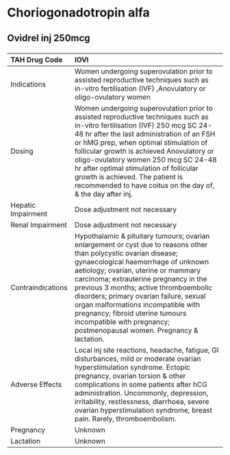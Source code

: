 # Choriogonadotropin alfa

## Ovidrel inj 250mcg

##### 

| TAH Drug Code      | IOVI                                                                                                                                                                                                                                                                                                                                                                                                                                                                             |
|:-------------------|:---------------------------------------------------------------------------------------------------------------------------------------------------------------------------------------------------------------------------------------------------------------------------------------------------------------------------------------------------------------------------------------------------------------------------------------------------------------------------------|
| Indications        | Women undergoing superovulation prior to assisted reproductive techniques such as in-vitro fertilisation (IVF) ,Anovulatory or oligo-ovulatory women                                                                                                                                                                                                                                                                                                                             |
| Dosing             | Women undergoing superovulation prior to assisted reproductive techniques such as in-vitro fertilisation (IVF) 250 mcg SC 24-48 hr after the last administration of an FSH or hMG prep, when optimal stimulation of follicular growth is achieved Anovulatory or oligo-ovulatory women 250 mcg SC 24-48 hr after optimal stimulation of follicular growth is achieved. The patient is recommended to have coitus on the day of, & the day after inj.                             |
| Hepatic Impairment | Dose adjustment not necessary                                                                                                                                                                                                                                                                                                                                                                                                                                                    |
| Renal Impairment   | Dose adjustment not necessary                                                                                                                                                                                                                                                                                                                                                                                                                                                    |
| Contraindications  | Hypothalamic & pituitary tumours; ovarian enlargement or cyst due to reasons other than polycystic ovarian disease; gynaecological haemorrhage of unknown aetiology; ovarian, uterine or mammary carcinoma; extrauterine pregnancy in the previous 3 months; active thromboembolic disorders; primary ovarian failure, sexual organ malformations incompatible with pregnancy; fibroid uterine tumours incompatible with pregnancy; postmenopausal women. Pregnancy & lactation. |
| Adverse Effects    | Local inj site reactions, headache, fatigue, GI disturbances, mild or moderate ovarian hyperstimulation syndrome. Ectopic pregnancy, ovarian torsion & other complications in some patients after hCG administration. Uncommonly, depression, irritability, restlessness, diarrhoea, severe ovarian hyperstimulation syndrome, breast pain. Rarely, thromboembolism.                                                                                                             |
| Pregnancy          | Unknown                                                                                                                                                                                                                                                                                                                                                                                                                                                                          |
| Lactation          | Unknown                                                                                                                                                                                                                                                                                                                                                                                                                                                                          |

